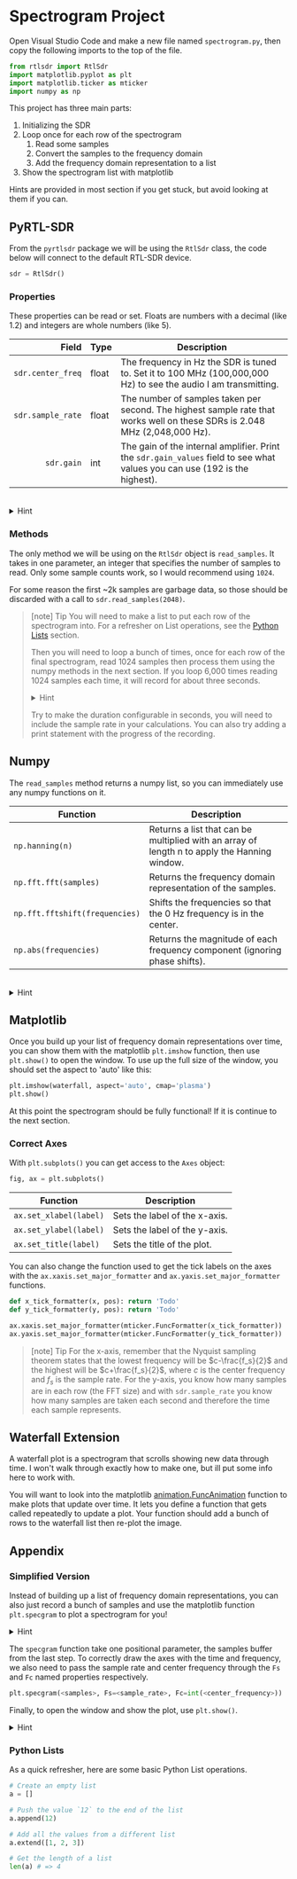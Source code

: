 # Spectrogram Project

Open Visual Studio Code and make a new file named `spectrogram.py`, then copy the following imports to the top of the file.

```python
from rtlsdr import RtlSdr
import matplotlib.pyplot as plt
import matplotlib.ticker as mticker
import numpy as np
```

This project has three main parts:

1. Initializing the SDR
1. Loop once for each row of the spectrogram
   1. Read some samples
   1. Convert the samples to the frequency domain
   1. Add the frequency domain representation to a list
1. Show the spectrogram list with matplotlib

Hints are provided in most section if you get stuck, but avoid looking at them if you can.

## PyRTL-SDR

From the `pyrtlsdr` package we will be using the `RtlSdr` class, the code below will connect to the default RTL-SDR device.

```python
sdr = RtlSdr()
```

### Properties

These properties can be read or set. Floats are numbers with a decimal (like 1.2) and integers are whole numbers (like 5).

|             Field | Type  | Description                                                                                                                |
| ----------------: | ----- | -------------------------------------------------------------------------------------------------------------------------- |
| `sdr.center_freq` | float | The frequency in Hz the SDR is tuned to. Set it to 100 MHz (100,000,000 Hz) to see the audio I am transmitting.            |
| `sdr.sample_rate` | float | The number of samples taken per second. The highest sample rate that works well on these SDRs is 2.048 MHz (2,048,000 Hz). |
|        `sdr.gain` | int   | The gain of the internal amplifier. Print the `sdr.gain_values` field to see what values you can use (192 is the highest). |

<br>
<details>
<summary>Hint</summary>

```python
sdr = RtlSdr()
print(sdr.gain_values) # => [-99, -40, 71, 179, 192]

# Note that underscores (_) can be used in number
# literials to make them easier to read.

sdr.sample_rate = 2_048_000 # 2.048 MHz
sdr.center_freq = 100_000_000 # 100 Mhz
sdr.gain = 192 # Max gain from `gain_values`
```

</details>

### Methods

The only method we will be using on the `RtlSdr` object is `read_samples`.
It takes in one parameter, an integer that specifies the number of samples to read.
Only some sample counts work, so I would recommend using `1024`.

For some reason the first ~2k samples are garbage data, so those should be discarded with a call to `sdr.read_samples(2048)`.

> [note] Tip
> You will need to make a list to put each row of the spectrogram into.
> For a refresher on List operations, see the [Python Lists](#python-lists) section.
>
> Then you will need to loop a bunch of times, once for each row of the final spectrogram, read 1024 samples then process them using the numpy methods in the next section.
> If you loop 6,000 times reading 1024 samples each time, it will record for about three seconds.
>
> <details>
> <summary>Hint</summary>
>
> ```python
> waterfall = []
> while len(waterfall) < 6000:
>     samples = sdr.read_samples(FFT_SIZE)
>     # TODO: Convert to frequency domain
>     waterfall.append(frequency)
> ```
>
> </details>
>
> Try to make the duration configurable in seconds, you will need to include the sample rate in your calculations.
> You can also try adding a print statement with the progress of the recording.

## Numpy

The `read_samples` method returns a numpy list, so you can immediately use any numpy functions on it.

| Function                       | Description                                                                                  |
| ------------------------------ | -------------------------------------------------------------------------------------------- |
| `np.hanning(n)`                | Returns a list that can be multiplied with an array of length n to apply the Hanning window. |
| `np.fft.fft(samples)`          | Returns the frequency domain representation of the samples.                                  |
| `np.fft.fftshift(frequencies)` | Shifts the frequencies so that the 0 Hz frequency is in the center.                          |
| `np.abs(frequencies)`          | Returns the magnitude of each frequency component (ignoring phase shifts).                   |

<br>
<details>
<summary>Hint</summary>

In your loop you will want something like the following.
If you want you can factor the `1024` out into a constant like `FFT_SIZE`.

```python
samples = sdr.read_samples(1024) * np.hanning(1024)
fft = np.abs(np.fft.fftshift(np.fft.fft(samples)))
waterfall.append(fft)
```

</details>

## Matplotlib

Once you build up your list of frequency domain representations over time, you can show them with the matplotlib `plt.imshow` function, then use `plt.show()` to open the window.
To use up the full size of the window, you should set the aspect to 'auto' like this:

```python
plt.imshow(waterfall, aspect='auto', cmap='plasma')
plt.show()
```

At this point the spectrogram should be fully functional!
If it is continue to the next section.

### Correct Axes

With `plt.subplots()` you can get access to the `Axes` object:

```python
fig, ax = plt.subplots()
```

| Function               | Description                   |
| ---------------------- | ----------------------------- |
| `ax.set_xlabel(label)` | Sets the label of the x-axis. |
| `ax.set_ylabel(label)` | Sets the label of the y-axis. |
| `ax.set_title(label)`  | Sets the title of the plot.   |

You can also change the function used to get the tick labels on the axes with the `ax.xaxis.set_major_formatter` and `ax.yaxis.set_major_formatter` functions.

```python
def x_tick_formatter(x, pos): return 'Todo'
def y_tick_formatter(y, pos): return 'Todo'

ax.xaxis.set_major_formatter(mticker.FuncFormatter(x_tick_formatter))
ax.yaxis.set_major_formatter(mticker.FuncFormatter(y_tick_formatter))
```

> [note] Tip
> For the x-axis, remember that the Nyquist sampling theorem states that the lowest frequency will be $c-\frac{f_s}{2}$ and the highest will be $c+\frac{f_s}{2}$, where $c$ is the center frequency and $f_s$ is the sample rate.
> For the y-axis, you know how many samples are in each row (the FFT size) and with `sdr.sample_rate` you know how many samples are taken each second and therefore the time each sample represents.

## Waterfall Extension

A waterfall plot is a spectrogram that scrolls showing new data through time.
I won't walk through exactly how to make one, but ill put some info here to work with.

You will want to look into the matplotlib [animation.FuncAnimation](https://matplotlib.org/stable/api/_as_gen/matplotlib.animation.FuncAnimation.html) function to make plots that update over time.
It lets you define a function that gets called repeatedly to update a plot.
Your function should add a bunch of rows to the waterfall list then re-plot the image.

## Appendix

### Simplified Version

Instead of building up a list of frequency domain representations, you can also just record a bunch of samples and use the matplotlib function `plt.specgram` to plot a spectrogram for you!

<details>
<summary>Hint</summary>

```python
DURATION = 3 # Duration in seconds

samples = []
while len(samples) < DURATION * sdr.sample_rate:
    print(f'Recording... {len(samples) / sdr.sample_rate}s', end='\r')
    samples.extend(sdr.read_samples(1024))
```

</details>

The `specgram` function take one positional parameter, the samples buffer from the last step.
To correctly draw the axes with the time and frequency, we also need to pass the sample rate and center frequency through the `Fs` and `Fc` named properties respectively.

```python
plt.specgram(<samples>, Fs=<sample_rate>, Fc=int(<center_frequency>))
```

Finally, to open the window and show the plot, use `plt.show()`.

<details>
<summary>Hint</summary>

```python
plt.specgram(samples, Fs=sdr.sample_rate, Fc=int(sdr.center_freq))
plt.show()
```

</details>

### Python Lists

As a quick refresher, here are some basic Python List operations.

```python
# Create an empty list
a = []

# Push the value `12` to the end of the list
a.append(12)

# Add all the values from a different list
a.extend([1, 2, 3])

# Get the length of a list
len(a) # => 4
```
